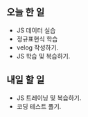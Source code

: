 ## 오늘 한 일
- JS 데이터 실습
- 정규표현식 학습
- velog 작성하기.
- JS 학습 및 복습하기.

## 내일 할 일
- JS 트레이닝 및 복습하기.
- 코딩 테스트 풀기.
